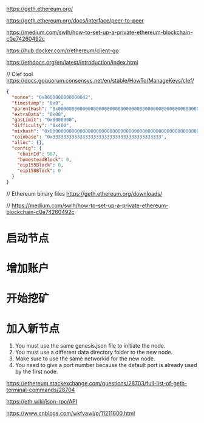 https://geth.ethereum.org/

https://geth.ethereum.org/docs/interface/peer-to-peer

https://medium.com/swlh/how-to-set-up-a-private-ethereum-blockchain-c0e74260492c

https://hub.docker.com/r/ethereum/client-go

https://ethdocs.org/en/latest/introduction/index.html

// Clef tool
https://docs.goquorum.consensys.net/en/stable/HowTo/ManageKeys/clef/

```json
{
  "nonce": "0x0000000000000042",
  "timestamp": "0x0",
  "parentHash": "0x0000000000000000000000000000000000000000000000000000000000000000",
  "extraData": "0x00",
  "gasLimit": "0x8000000",
  "difficulty": "0x400",
  "mixhash": "0x0000000000000000000000000000000000000000000000000000000000000000",
  "coinbase": "0x3333333333333333333333333333333333333333",
  "alloc": {},
  "config": {
    "chainId": 987,
    "homesteadBlock": 0,
    "eip155Block": 0,
    "eip158Block": 0
  }
}
```

// Ethereum binary files
https://geth.ethereum.org/downloads/

// 
https://medium.com/swlh/how-to-set-up-a-private-ethereum-blockchain-c0e74260492c


# 启动节点
# 增加账户
# 开始挖矿
# 加入新节点
1. You must use the same genesis.json file to initiate the node.
2. You must use a different data directory folder to the new node.
3. Make sure to use the same networkid for the new node.
4. You need to give a port number because the default port is already used by the first node.

https://ethereum.stackexchange.com/questions/28703/full-list-of-geth-terminal-commands/28704

https://eth.wiki/json-rpc/API

https://www.cnblogs.com/wkfvawl/p/11211600.html


